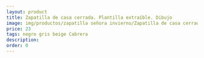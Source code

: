 ```yaml
---
layout: product
title: Zapatilla de casa cerrada. Plantilla extraíble. Dibujo
image: img/productos/zapatilla señora invierno/Zapatilla de casa cerrada. Plantilla extraíble. Dibujo=23=negro gris beige Cabrera.webp
price: 23
tags: negro gris beige Cabrera
description: 
order: 0
---
```

